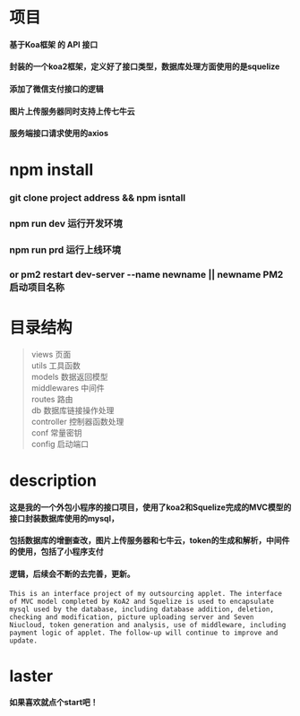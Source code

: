 # 项目
#### 基于Koa框架 的 API 接口
#### 封装的一个koa2框架，定义好了接口类型，数据库处理方面使用的是squelize
#### 添加了微信支付接口的逻辑
#### 图片上传服务器同时支持上传七牛云
#### 服务端接口请求使用的axios

# npm install 
### git clone project address && npm isntall
### npm run dev  运行开发环境
### npm run prd  运行上线环境
### or pm2 restart dev-server --name newname   || newname PM2启动项目名称


# 目录结构
> views 页面    
> utils 工具函数    
> models 数据返回模型    
> middlewares 中间件    
> routes 路由    
> db 数据库链接操作处理    
> controller 控制器函数处理    
> conf 常量密钥    
> config 启动端口       


# description
#### 这是我的一个外包小程序的接口项目，使用了koa2和Squelize完成的MVC模型的接口封装数据库使用的mysql，
#### 包括数据库的增删查改，图片上传服务器和七牛云，token的生成和解析，中间件的使用，包括了小程序支付
#### 逻辑，后续会不断的去完善，更新。
```
This is an interface project of my outsourcing applet. The interface of MVC model completed by KoA2 and Squelize is used to encapsulate mysql used by the database, including database addition, deletion, checking and modification, picture uploading server and Seven Niucloud, token generation and analysis, use of middleware, including payment logic of applet. The follow-up will continue to improve and update.
```

# laster
#### 如果喜欢就点个start吧！

